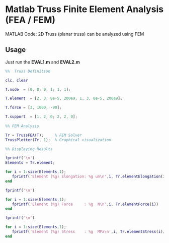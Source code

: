 # Matlab Truss Finite Element Analysis (FEA / FEM) 

MATLAB Code: 2D Truss (planar truss) can be analyzed using FEM 

	
	

## Usage

Just run the **EVAL1.m** and **EVAL2.m**

``` MATLAB
%%  Truss Definition

clc, clear

T.node  = [0, 0; 0, 1; 1, 1];

T.element  = [2, 3, 8e-5, 200e9; 1, 3, 8e-5, 200e9];

T.force = [3, 1000, -90]; 

T.support  = [1, 2, 0; 2, 2, 0];
           
%% FEM Analysis 

Tr = TrussFEA(T);     % FEM Solver 
TrussPlotter(Tr, 1);  % Graphical visualization

%% Displaying Results

fprintf('\n')
Elements = Tr.element;

for i = 1:size(Elements,1);    
   fprintf('Element (%g) Elongation: %g um\n',i, Tr.elementElongation(i)*1e6)      
end

fprintf('\n')

for i = 1:size(Elements,1);    
   fprintf('Element (%g) Force     : %g  N\n',i, Tr.elementForce(i))
end

fprintf('\n')

for i = 1:size(Elements,1);    
   fprintf('Element (%g) Stress    : %g  MPa\n',i, Tr.elementStress(i)/1e6)
end
```

